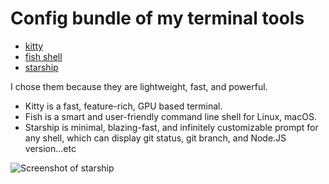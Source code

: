# Config bundle of my terminal tools

- [kitty](https://sw.kovidgoyal.net/kitty/)
- [fish shell](https://fishshell.com/)
- [starship](https://starship.rs/)

I chose them because they are lightweight, fast, and powerful.

- Kitty is a fast, feature-rich, GPU based terminal.
- Fish is a smart and user-friendly command line shell for Linux, macOS.
- Starship is minimal, blazing-fast, and infinitely customizable prompt for any shell, which can display git status, git branch, and Node.JS version...etc

![Screenshot of starship](./screeshot_of_starship.png)
